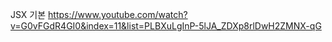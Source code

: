 JSX 기본
https://www.youtube.com/watch?v=G0vFGdR4GI0&index=11&list=PLBXuLgInP-5lJA_ZDXp8rlDwH2ZMNX-qG

